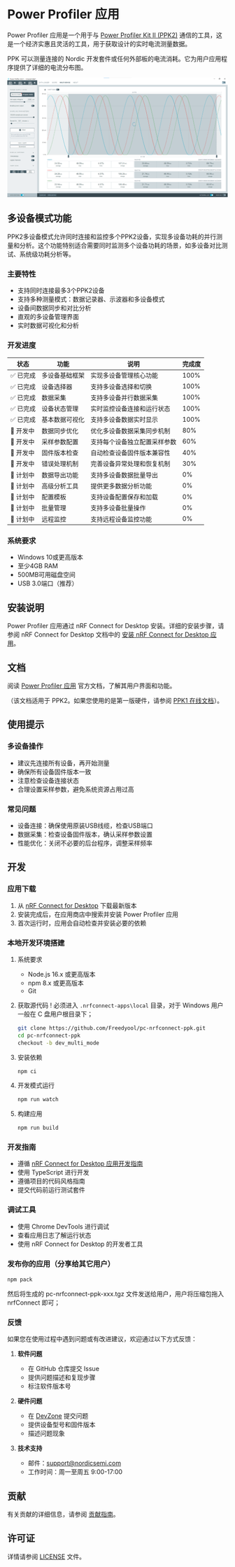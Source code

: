 # Power Profiler 应用

Power Profiler 应用是一个用于与 [Power Profiler Kit II (PPK2)](https://www.nordicsemi.com/Software-and-tools/Development-Tools/Power-Profiler-Kit-2) 通信的工具，这是一个经济实惠且灵活的工具，用于获取设计的实时电流测量数据。

PPK 可以测量连接的 Nordic 开发套件或任何外部板的电流消耗。它为用户应用程序提供了详细的电流分布图。

![screenshot](resources/screenshot.png)

## 多设备模式功能

PPK2多设备模式允许同时连接和监控多个PPK2设备，实现多设备功耗的并行测量和分析。这个功能特别适合需要同时监测多个设备功耗的场景，如多设备对比测试、系统级功耗分析等。

### 主要特性
- 支持同时连接最多3个PPK2设备
- 支持多种测量模式：数据记录器、示波器和多设备模式
- 设备间数据同步和对比分析
- 直观的多设备管理界面
- 实时数据可视化和分析

### 开发进度

| 状态 | 功能 | 说明 | 完成度 |
|------|------|------|--------|
| ✅ 已完成 | 多设备基础框架 | 实现多设备管理核心功能 | 100% |
| ✅ 已完成 | 设备选择器 | 支持多设备选择和切换 | 100% |
| ✅ 已完成 | 数据采集 | 支持多设备并行数据采集 | 100% |
| ✅ 已完成 | 设备状态管理 | 实时监控设备连接和运行状态 | 100% |
| ✅ 已完成 | 基本数据可视化 | 支持多设备数据实时显示 | 100% |
| 🔄 开发中 | 数据同步优化 | 优化多设备数据采集同步机制 | 80% |
| 🔄 开发中 | 采样参数配置 | 支持每个设备独立配置采样参数 | 60% |
| 🔄 开发中 | 固件版本检查 | 自动检查设备固件版本兼容性 | 40% |
| 🔄 开发中 | 错误处理机制 | 完善设备异常处理和恢复机制 | 30% |
| 📅 计划中 | 数据导出功能 | 支持多设备数据批量导出 | 0% |
| 📅 计划中 | 高级分析工具 | 提供更多数据分析功能 | 0% |
| 📅 计划中 | 配置模板 | 支持设备配置保存和加载 | 0% |
| 📅 计划中 | 批量管理 | 支持多设备批量操作 | 0% |
| 📅 计划中 | 远程监控 | 支持远程设备监控功能 | 0% |

### 系统要求
- Windows 10或更高版本
- 至少4GB RAM
- 500MB可用磁盘空间
- USB 3.0端口（推荐）

## 安装说明

Power Profiler 应用通过 nRF Connect for Desktop 安装。详细的安装步骤，请参阅 nRF Connect for Desktop 文档中的 [安装 nRF Connect for Desktop 应用](https://docs.nordicsemi.com/bundle/nrf-connect-desktop/page/installing_apps.html)。

## 文档

阅读 [Power Profiler 应用](https://docs.nordicsemi.com/bundle/nrf-connect-ppk/page/index.html) 官方文档，了解其用户界面和功能。

（该文档适用于 PPK2。如果您使用的是第一版硬件，请参阅 [PPK1 在线文档](https://docs.nordicsemi.com/bundle/ug_ppk/page/UG/ppk/PPK_user_guide_Intro.html)）。

## 使用提示

### 多设备操作
- 建议先连接所有设备，再开始测量
- 确保所有设备固件版本一致
- 注意检查设备连接状态
- 合理设置采样参数，避免系统资源占用过高

### 常见问题
- 设备连接：确保使用原装USB线缆，检查USB端口
- 数据采集：检查设备固件版本，确认采样参数设置
- 性能优化：关闭不必要的后台程序，调整采样频率

## 开发

### 应用下载
1. 从 [nRF Connect for Desktop](https://www.nordicsemi.com/Software-and-tools/Development-Tools/nRF-Connect-for-desktop/Download) 下载最新版本
2. 安装完成后，在应用商店中搜索并安装 Power Profiler 应用
3. 首次运行时，应用会自动检查并安装必要的依赖

### 本地开发环境搭建
1. 系统要求
   - Node.js 16.x 或更高版本
   - npm 8.x 或更高版本
   - Git

2. 获取源代码
   ! 必须进入 `.nrfconnect-apps\local` 目录，对于 Windows 用户一般在 C 盘用户根目录下；
   ```bash
   git clone https://github.com/Freedyool/pc-nrfconnect-ppk.git
   cd pc-nrfconnect-ppk
   checkout -b dev_multi_mode
   ```

3. 安装依赖
   ```bash
   npm ci
   ```

4. 开发模式运行
   ```bash
   npm run watch
   ```

5. 构建应用
   ```bash
   npm run build
   ```

### 开发指南
- 遵循 [nRF Connect for Desktop 应用开发指南](https://nordicsemiconductor.github.io/pc-nrfconnect-docs/)
- 使用 TypeScript 进行开发
- 遵循项目的代码风格指南
- 提交代码前运行测试套件

### 调试工具
- 使用 Chrome DevTools 进行调试
- 查看应用日志了解运行状态
- 使用 nRF Connect for Desktop 的开发者工具

### 发布你的应用（分享给其它用户）
```bash
npm pack
```
然后将生成的 pc-nrfconnect-ppk-xxx.tgz 文件发送给用户，用户将压缩包拖入 nrfConnect 即可；

### 反馈

如果您在使用过程中遇到问题或有改进建议，欢迎通过以下方式反馈：

1. **软件问题**
   - 在 GitHub 仓库提交 Issue
   - 提供问题描述和复现步骤
   - 标注软件版本号

2. **硬件问题**
   - 在 [DevZone](https://devzone.nordicsemi.com) 提交问题
   - 提供设备型号和固件版本
   - 描述问题现象

3. **技术支持**
   - 邮件：support@nordicsemi.com
   - 工作时间：周一至周五 9:00-17:00

## 贡献

有关贡献的详细信息，请参阅 [贡献指南](https://nordicsemiconductor.github.io/pc-nrfconnect-docs/contributing)。

## 许可证

详情请参阅 [LICENSE](LICENSE) 文件。
